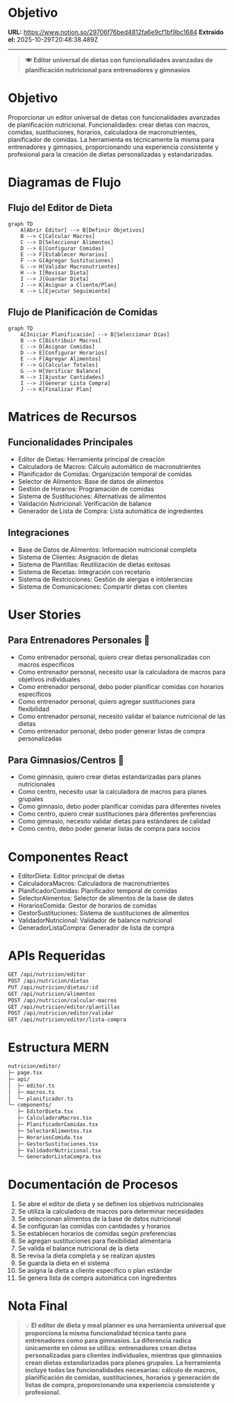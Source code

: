# Objetivo

**URL:** https://www.notion.so/29706f76bed4812fa6e9cf1bf9bc1684
**Extraído el:** 2025-10-29T20:48:38.489Z

---

> 🍽️ **Editor universal de dietas con funcionalidades avanzadas de planificación nutricional para entrenadores y gimnasios**

# Objetivo

Proporcionar un editor universal de dietas con funcionalidades avanzadas de planificación nutricional. Funcionalidades: crear dietas con macros, comidas, sustituciones, horarios, calculadora de macronutrientes, planificador de comidas. La herramienta es técnicamente la misma para entrenadores y gimnasios, proporcionando una experiencia consistente y profesional para la creación de dietas personalizadas y estandarizadas.

# Diagramas de Flujo

## Flujo del Editor de Dieta

```mermaid
graph TD
    A[Abrir Editor] --> B[Definir Objetivos]
    B --> C[Calcular Macros]
    C --> D[Seleccionar Alimentos]
    D --> E[Configurar Comidas]
    E --> F[Establecer Horarios]
    F --> G[Agregar Sustituciones]
    G --> H[Validar Macronutrientes]
    H --> I[Revisar Dieta]
    I --> J[Guardar Dieta]
    J --> K[Asignar a Cliente/Plan]
    K --> L[Ejecutar Seguimiento]
```

## Flujo de Planificación de Comidas

```mermaid
graph TD
    A[Iniciar Planificación] --> B[Seleccionar Días]
    B --> C[Distribuir Macros]
    C --> D[Asignar Comidas]
    D --> E[Configurar Horarios]
    E --> F[Agregar Alimentos]
    F --> G[Calcular Totales]
    G --> H[Verificar Balance]
    H --> I[Ajustar Cantidades]
    I --> J[Generar Lista Compra]
    J --> K[Finalizar Plan]
```

# Matrices de Recursos

## Funcionalidades Principales

- Editor de Dietas: Herramienta principal de creación
- Calculadora de Macros: Cálculo automático de macronutrientes
- Planificador de Comidas: Organización temporal de comidas
- Selector de Alimentos: Base de datos de alimentos
- Gestión de Horarios: Programación de comidas
- Sistema de Sustituciones: Alternativas de alimentos
- Validación Nutricional: Verificación de balance
- Generador de Lista de Compra: Lista automática de ingredientes
## Integraciones

- Base de Datos de Alimentos: Información nutricional completa
- Sistema de Clientes: Asignación de dietas
- Sistema de Plantillas: Reutilización de dietas exitosas
- Sistema de Recetas: Integración con recetario
- Sistema de Restricciones: Gestión de alergias e intolerancias
- Sistema de Comunicaciones: Compartir dietas con clientes
# User Stories

## Para Entrenadores Personales 🧍

- Como entrenador personal, quiero crear dietas personalizadas con macros específicos
- Como entrenador personal, necesito usar la calculadora de macros para objetivos individuales
- Como entrenador personal, debo poder planificar comidas con horarios específicos
- Como entrenador personal, quiero agregar sustituciones para flexibilidad
- Como entrenador personal, necesito validar el balance nutricional de las dietas
- Como entrenador personal, debo poder generar listas de compra personalizadas
## Para Gimnasios/Centros 🏢

- Como gimnasio, quiero crear dietas estandarizadas para planes nutricionales
- Como centro, necesito usar la calculadora de macros para planes grupales
- Como gimnasio, debo poder planificar comidas para diferentes niveles
- Como centro, quiero crear sustituciones para diferentes preferencias
- Como gimnasio, necesito validar dietas para estándares de calidad
- Como centro, debo poder generar listas de compra para socios
# Componentes React

- EditorDieta: Editor principal de dietas
- CalculadoraMacros: Calculadora de macronutrientes
- PlanificadorComidas: Planificador temporal de comidas
- SelectorAlimentos: Selector de alimentos de la base de datos
- HorariosComida: Gestor de horarios de comidas
- GestorSustituciones: Sistema de sustituciones de alimentos
- ValidadorNutricional: Validador de balance nutricional
- GeneradorListaCompra: Generador de lista de compra
# APIs Requeridas

```bash
GET /api/nutricion/editor
POST /api/nutricion/dietas
PUT /api/nutricion/dietas/:id
GET /api/nutricion/alimentos
POST /api/nutricion/calcular-macros
GET /api/nutricion/editor/plantillas
POST /api/nutricion/editor/validar
GET /api/nutricion/editor/lista-compra
```

# Estructura MERN

```bash
nutricion/editor/
├─ page.tsx
├─ api/
│  ├─ editor.ts
│  ├─ macros.ts
│  └─ planificador.ts
└─ components/
   ├─ EditorDieta.tsx
   ├─ CalculadoraMacros.tsx
   ├─ PlanificadorComidas.tsx
   ├─ SelectorAlimentos.tsx
   ├─ HorariosComida.tsx
   ├─ GestorSustituciones.tsx
   ├─ ValidadorNutricional.tsx
   └─ GeneradorListaCompra.tsx
```

# Documentación de Procesos

1. Se abre el editor de dieta y se definen los objetivos nutricionales
1. Se utiliza la calculadora de macros para determinar necesidades
1. Se seleccionan alimentos de la base de datos nutricional
1. Se configuran las comidas con cantidades y horarios
1. Se establecen horarios de comidas según preferencias
1. Se agregan sustituciones para flexibilidad alimentaria
1. Se valida el balance nutricional de la dieta
1. Se revisa la dieta completa y se realizan ajustes
1. Se guarda la dieta en el sistema
1. Se asigna la dieta a cliente específico o plan estándar
1. Se genera lista de compra automática con ingredientes
# Nota Final

> 💡 **El editor de dieta y meal planner es una herramienta universal que proporciona la misma funcionalidad técnica tanto para entrenadores como para gimnasios. La diferencia radica únicamente en cómo se utiliza: entrenadores crean dietas personalizadas para clientes individuales, mientras que gimnasios crean dietas estandarizadas para planes grupales. La herramienta incluye todas las funcionalidades necesarias: cálculo de macros, planificación de comidas, sustituciones, horarios y generación de listas de compra, proporcionando una experiencia consistente y profesional.**

